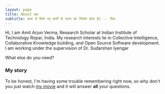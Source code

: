 ```yaml
---
layout: page
title: About me
subtitle: कष्ट में किये गए कर्मों से भाग्य का निर्माण होता है| -- गीता 
---
```


Hi, I am Amit Arjun Verma, Research Scholar at Indian Institute of Technology Ropar, India. My research interests lie in Collective Intelligence, Collaborative Knowledge building, and Open Source Software development. I am working under the supervision of Dr. Sudarshan Iyengar

What else do you need?

### My story

To be honest, I'm having some trouble remembering right now, so why don't you just watch [my movie](https://en.wikipedia.org/wiki/The_Princess_Bride_%28film%29) and it will answer **all** your questions.
